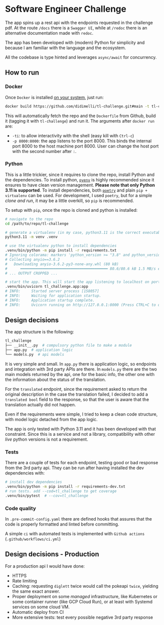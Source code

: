 # Software Engineer Challenge

The app spins up a rest api with the endpoints requested in the challenge pdf. At the route `/docs` there is a `Swagger UI`, while at `/redoc` there is an alternative documentation made with `redoc`.

The app has been developed with (modern) Python for simplicity and because I am familiar with the language and the ecosystem.

All the codebase is type hinted and leverages `async/await` for concurrency.

## How to run

### Docker

Once `Docker` is installed [on your system](https://docs.docker.com/engine/install/), just run:

```sh
docker build https://github.com/didimelli/tl-challenge.git#main -t tl-challenge && docker run -ti -p 8000:8000 tl-challenge
```

This will automatically fetch the repo and the `Dockerfile` from Github, build it (tagging it with `tl-challenge`) and run it.
The arguments after `docker run` are:

- `-ti`: to allow interactivity with the shell (easy kill with `Ctrl-c`)
- `-p 8000:8000`: the app listens to the port 8000. This binds the internal port 8000 to the host machine port 8000. User can change the host port with the second number after `:`.

### Python

This is a little trickier, since it requires to clone the repo, install Python and the dependencies.
To install python, [`pyenv`](https://github.com/pyenv/pyenv) is highly recommended since it ensures to have clean version management. **Please note that only Python 3.11 is supported**.
To install dependencies, both [`poetry`](https://github.com/python-poetry/poetry) and plain `pip + virtualenv` can be used. For development, I used `poetry`, but for a simple _clone and run_, it may be a little overkill, so `pip` is recommended.

To setup with `pip`, once the repo is cloned and python is installed:

```sh
# navigate to the repo
cd /path/to/repo/tl-challenge

# generate a virtualenv (in my case, python3.11 is the correct executable, it might slightly change based on your installation method.) in a folder called .venv
python3.11 -m venv .venv

# use the virtualenv python to install dependencies
.venv/bin/python -m pip install -r requirements.txt
# Ignoring colorama: markers 'python_version >= "3.8" and python_version < "4.0" and platform_system == "Windows"' don't match your environment
# Collecting anyio==3.6.2
#   Downloading anyio-3.6.2-py3-none-any.whl (80 kB)
#      ━━━━━━━━━━━━━━━━━━━━━━━━━━━━━━━━━━━━━━━━ 80.6/80.6 kB 1.5 MB/s eta 0:00:00
# ... OUTPUT CROPPED ...

# start the app. This will start the app listening to localhost on port 8000
.venv/bin/uvicorn tl_challenge.app:app
# INFO:     Started server process [158057]
# INFO:     Waiting for application startup.
# INFO:     Application startup complete.
# INFO:     Uvicorn running on http://127.0.0.1:8000 (Press CTRL+C to quit)
```

## Design decisions

The app structure is the following:

```sh
tl_challenge
├── __init__.py  # compulsory python file to make a module
├── app.py  # application logic
└── models.py  # api models
```

It is very simple and small. In `app.py` there is application logic, so endpoints and integration with 3rd party APIs are there.
In `models.py` there are the two main models returned by the api, one for the basic info, the other one with the information about the status of the translation.

For the `translated` endpoint, since the requirement asked to return the original description in the case the translation failed, I decided to add a `translated bool` field to the response, so that the user is aware that the translation actually did not happen.

Even if the requirements were simple, I tried to keep a clean code structure, with model logic detached from the app logic.

The app is only tested with Python 3.11 and it has been developed with that constraint. Since this is a service and not a library, compatibility with other _live_ python versions is not a requirement.

### Tests

There are a couple of tests for each endpoint, testing good or bad response from the 3rd party api.
They can be run after having installed the dev dependencies with:

```sh
# install dev dependencies
.venv/bin/python -m pip install -r requirements-dev.txt
# run tests. add --cod=tl_challenge to get coverage
.venv/bin/pytest  # --cov=tl_challenge
```

### Code quality

In `.pre-commit-config.yaml` there are defined hooks that assures that the code is properly formatted and linted before committing.

A simple `ci` with automated tests is implemented with `Github actions` (`.github/workflows/ci.yml`)

## Design decisions - Production

For a production api I would have done:

- HTTPS
- Rate limiting
- Caching: requesting `diglett` twice would call the pokeapi `twice`, yielding the same exact answer.
- Proper deployment on some _managed_ infrastructure, like Kubernetes or some container runner (like GCP Cloud Run), or at least with Systemd services on some cloud VM.
- Automatic deploy from CI
- More extensive tests: test every possible negative 3rd party response
